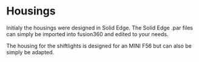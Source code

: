 # Housings
Initialy the housings were designed in Solid Edge. The Solid Edge .par files can simply be imported into fusion360 and edited to your needs.

The housing for the shiftlights is designed for an MINI F56 but can also be simply be adapted.
